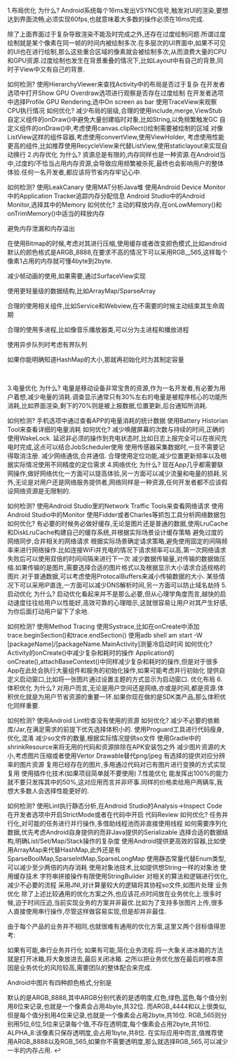 1.布局优化
为什么?
Android系统每个16ms发出VSYNC信号,触发对UI的渲染,要想达到界面流畅,必须实现60fps,也就意味着大多数的操作必须在16ms完成.

除了上面界面过于复杂导致渲染不能及时完成之外,还存在过度绘制问题.所谓过度绘制就是某个像素在同一帧的时间内被绘制多次.在多层次的UI界面中,如果不可见的UI也在进行绘制,那么这些重合区域的像素就会被绘制多次,从而浪费大量的CPU和GPU资源.过度绘制也发生在背景重叠的情况下,比如Layout中有自己的背景,同时子View中又有自己的背景.

如何检测?
使用HierarchyViewer来查找Activity中的布局是否过于复杂
在开发者选项中打开Show GPU Overdraw选项进行观察是否存在过度绘制
在开发者选项中选择Profile GPU Rendering,选中On screen as bar
使用TraceView来观察CPU执行情况
如何优化?
减少布局的层级,合理的使用include,merge,ViewStub
自定义组件的onDraw()中避免大量创建临时对象,比如String,以免频繁触发GC
自定义组件的onDraw()中,考虑使用canvas.clipRect()绘制需要被绘制的区域
对像ListView这样的组件容器,考虑使用convertView,使用ViewHolder,
考虑使用性能更高的组件,比如推荐使用RecycleView来代替ListView,使用staticlayout来实现自动换行
2.内存优化
为什么?
资源总是有限的,内存同样也是一种资源.在Android当中,过度的/不恰当占用内存资源,会导致应用频繁被杀死,最终也会影响用户的整体体验.任何一名开发者,都应该将节省内存牢记心中.

如何检测?
使用LeakCanary
使用MAT分析Java堆
使用Android Device Monitor中的Application Tracker追踪内存分配信息
Android Studio中的Android Monitor,选择其中的Memory
如何优化?
主动的释放内存,在onLowMemory()和onTrimMemory()中适当的释放内存

避免内存泄漏和内存溢出

在使用Bitmap的时候,考虑对其进行压缩,使用缓存或者改变颜色模式,比如android默认的颜色格式是ARGB_8888,在要求不高的情况下可以采用RGB__565,这样每个像素1占用的内存就可懂4byte到2byte.

减少帧动画的使用,如果需要,通过SurfaceView实现

使用更轻量级的数据结构,比如ArrayMap/SparseArray

合理的使用相关组件,比如Service和Webview,在不需要的时候主动结束其生命周期

合理的使用多进程,比如像音乐播放器类,可以分为主进程和播放进程

使用异步队列时考虑有界队列

如果你能明确知道HashMap的大小,那就再初始化时为其制定容量

​

3.电量优化
为什么?
电量是移动设备非常宝贵的资源,作为一名开发者,有必要为用户着想,减少电量的消耗.调查显示通常只有30%左右的电量是被程序核心的功能所消耗,比如界面渲染,剩下的70%则是被上报数据,位置更新,后台通知所消耗.

如何检测?
手机选项中通过查看APP的电量消耗的统计数据
使用Battery Historian Tool来查看详细的电量消耗
如何优化?
减少唤醒屏幕的次数与持续的时间,正确的使用WakeLock.
延迟非必须的操作到充电状态时,比如日志上报完全可以在夜间充电时完成,这点可以结合JobScheduler使用
使用传感器采集数据时,一旦不需要记得取消注册.
减少网络通信,合并通信.
合理使用定位功能,减少位置更新频率以及根据实际情况使用不同精度的定位需求
4.网络优化
为什么?
现在App几乎都需要联网操作,做好网络优化一方面可以提高体验,另一方面可以减少流量和电量的损耗.另外,无论是对用户还是网络服务提供者,网络同样是一种资源,任何开发者都不应该假设网络资源是无限制的.

如何检测?
使用Android Studio里的Network Traffic Tools来查看网络请求
使用Android Studio中的Monitor
使用Fidder或者Charles等抓包工具分析网络数据包
如何优化?
有必要的时候务必做好缓存,无论是图片还是普通的数据,使用LruCache和DiskLruCache构建自己的缓存系统,并根据实际场景设计缓存策略
避免过度的网络同步,合并相关的网络请求
根据实际场景确定请求策略,避免使用固定的间隔频率来进行网络操作.比如连接WiFi并充电的情况下请求频率可以高,第一次网络请求失败后可以使用双倍的时间间隔来进行下一次
减少数据传输量,对传输的数据做压缩.如果传输的是图片,需要选择合适的图片格式以及根据显示大小请求合适规格的图片.对于普通数据,可以考虑使用ProtocalBuffers来减小传输数据的大小.
某些情况下可以采用IP直连,一方面可以减少DNS解析时间,另一方面可以防止域名劫持
5.启动优化
为什么?
启动优化看起来并不是那么必要,但从心理学角度而言,越快的启动速度往往给用户以性能好,高效可靠的心理暗示,这就很容易让用户对其产生好感,为你后面打动用户留下了余地.

如何检测?
使用Method Tracing
使用Systrace,比如在onCreate中添加trace.beginSection()和trace.endSection()
使用adb shell am start -W [packageName]/[packageName.MainActivity]测量冷启动时间
如何优化?
Activity的onCreate()中减少复杂和耗时的操作
Application的onCreate(),attachBaseContext()中同样减少复杂和耗时的操作,但是对于很多App在此处会执行大量组件和服务的初始化操作,如果可能考虑并行初始化
提供自定义启动窗口,比如将一张图片通过设置主题的方式显示为启动窗口.
优化布局
6.体积优化
为什么?
对用户而言,无论是用户空间还是网络,亦或是时间,都是资源.体积优化就是为用户节省资源的重要一环.如果你现在做的是SDK类产品,那么体积优化同样重要.

如何检测?
使用Android Lint检查没有使用的资源
如何优化?
减少不必要的依赖库/Jar,在满足需求的前提下优先选择体积小的.
使用Proguard工具进行代码瘦身,优化,混淆
减少so文件的数量,根据实际情况提供so文件
使用Gradle中的shrinkResource来将无用的代码和资源排除在APK安装包之外
减少图片资源的大小,考虑图片压缩或者使用Vertor Drawable替代png/jpeg
有选择的提供对应分辨率的图片资源
复用已经存在的图片,多用通过代码对已有图片进行变换的方式实现复用
使用插件化技术(如果项目简单就不要使用)
7.性能优化
能发挥出100%的能力就不要只发挥其中的50%,这对应用而言并非坏事.同样的价格卖给用户两辆车,我想大多数人会选择性能更好的.

如何检测?
使用Lint执行静态分析,在Android Studio的Analysis->Inspect Code
在开发者选项中开启StrictMode或者在代码中开启
代码Review
如何优化?
任务并行化,对可能的任务进行并行操作,多借助线程池而非直接使用线程
如何需要序列化数据,优先考虑Android自身提供的而非Java提供的Serializable
选择合适的数据结构,明确List/Set/Map/Stack操作的复杂度
使用Android提供更高效的容器,比如使用ArrayMap来代替HashMap,此外还是有SparseBoolMap,SparseIntMap,SparseLongMap
使用静态常量代替Enum类型,可以减少至少两倍的内存消耗
使用对象池技术,比如提供想String一样的对象池
使用缓存技术
字符串拼接操作有限使用StringBuilder
对相关的算法和逻辑进行优化,减少不必要的流程
采用JNI,对计算量较大的逻辑将其协程so文件,如图片处理
业务优化
除了上述比较通用的优化方案之外,也应该花点时间放在业务优化上.很多时候,迫于时间压迫,当前实现业务的方案并非最优.比如为了支持多张图片上传,很多人直接使用串行操作,尽管这样做容易实现,但是却并非最佳.

由于每个产品的业务并不相同,也就很难有通用的优化方案,这里又两个目标值得思考:

如果有可能,串行业务并行化
如果有可能,简化业务流程.将一大象关进冰箱的方法就是打开冰箱,将大象放进去,最后关闭冰箱.
之所以把业务优化放在最后的根本原因是业务优化的风险较高,需要团队的整体配合来完成.

Android中图片有四种颜色格式,分别是 

默认的是ARGB_8888,其中ARGB分别代表的是透明度,红色,绿色,蓝色,每个值分别用8位来记录,也就是一个像素会占用4byte,共32位. 
而ARGB_4444和以上很类似,但是每个值分别用4位来记录,也就是一个像素会占用2byte,共16位. 
RGB_565则分别用5位,6位,5位来记录每个值,不存在透明度,每个像素会占用2byte,共16位. 
ALPHA_8:该像素只保存透明度,会占用1byte,共8位. 
在实际应用中而言,值推荐使用ARGB_8888以及RGB_565,如果你不需要透明度,那么就选择RGB_565,可以减少一半的内存占用. ↩
